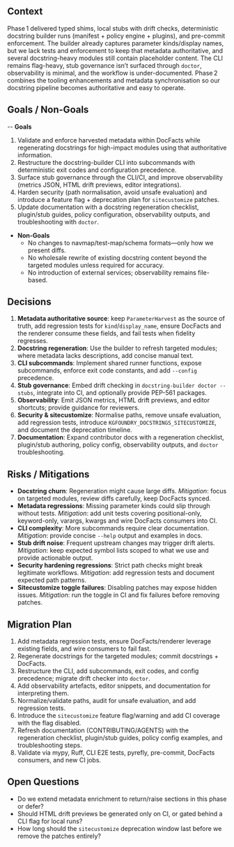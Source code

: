 ## Context
Phase 1 delivered typed shims, local stubs with drift checks, deterministic docstring builder runs (manifest + policy engine + plugins), and pre-commit enforcement. The builder already captures parameter kinds/display names, but we lack tests and enforcement to keep that metadata authoritative, and several docstring-heavy modules still contain placeholder content. The CLI remains flag-heavy, stub governance isn’t surfaced through `doctor`, observability is minimal, and the workflow is under-documented. Phase 2 combines the tooling enhancements and metadata synchronisation so our docstring pipeline becomes authoritative and easy to operate.

## Goals / Non-Goals
-- **Goals**
  1. Validate and enforce harvested metadata within DocFacts while regenerating docstrings for high-impact modules using that authoritative information.
  2. Restructure the docstring-builder CLI into subcommands with deterministic exit codes and configuration precedence.
  3. Surface stub governance through the CLI/CI, and improve observability (metrics JSON, HTML drift previews, editor integrations).
  4. Harden security (path normalisation, avoid unsafe evaluation) and introduce a feature flag + deprecation plan for `sitecustomize` patches.
  5. Update documentation with a docstring regeneration checklist, plugin/stub guides, policy configuration, observability outputs, and troubleshooting with `doctor`.
- **Non-Goals**
  - No changes to navmap/test-map/schema formats—only how we present diffs.
  - No wholesale rewrite of existing docstring content beyond the targeted modules unless required for accuracy.
  - No introduction of external services; observability remains file-based.

## Decisions
1. **Metadata authoritative source**: keep `ParameterHarvest` as the source of truth, add regression tests for `kind`/`display_name`, ensure DocFacts and the renderer consume these fields, and fail tests when fidelity regresses.
2. **Docstring regeneration**: Use the builder to refresh targeted modules; where metadata lacks descriptions, add concise manual text.
3. **CLI subcommands**: Implement shared runner functions, expose subcommands, enforce exit code constants, and add `--config` precedence.
4. **Stub governance**: Embed drift checking in `docstring-builder doctor --stubs`, integrate into CI, and optionally provide PEP-561 packages.
5. **Observability**: Emit JSON metrics, HTML drift previews, and editor shortcuts; provide guidance for reviewers.
6. **Security & sitecustomize**: Normalise paths, remove unsafe evaluation, add regression tests, introduce `KGFOUNDRY_DOCSTRINGS_SITECUSTOMIZE`, and document the deprecation timeline.
7. **Documentation**: Expand contributor docs with a regeneration checklist, plugin/stub authoring, policy config, observability outputs, and `doctor` troubleshooting.

## Risks / Mitigations
- **Docstring churn**: Regeneration might cause large diffs. *Mitigation*: focus on targeted modules, review diffs carefully, keep DocFacts synced.
- **Metadata regressions**: Missing parameter kinds could slip through without tests. *Mitigation*: add unit tests covering positional-only, keyword-only, varargs, kwargs and wire DocFacts consumers into CI.
- **CLI complexity**: More subcommands require clear documentation. *Mitigation*: provide concise `--help` output and examples in docs.
- **Stub drift noise**: Frequent upstream changes may trigger drift alerts. *Mitigation*: keep expected symbol lists scoped to what we use and provide actionable output.
- **Security hardening regressions**: Strict path checks might break legitimate workflows. *Mitigation*: add regression tests and document expected path patterns.
- **Sitecustomize toggle failures**: Disabling patches may expose hidden issues. *Mitigation*: run the toggle in CI and fix failures before removing patches.

## Migration Plan
1. Add metadata regression tests, ensure DocFacts/renderer leverage existing fields, and wire consumers to fail fast.
2. Regenerate docstrings for the targeted modules; commit docstrings + DocFacts.
3. Restructure the CLI, add subcommands, exit codes, and config precedence; migrate drift checker into `doctor`.
4. Add observability artefacts, editor snippets, and documentation for interpreting them.
5. Normalize/validate paths, audit for unsafe evaluation, and add regression tests.
6. Introduce the `sitecustomize` feature flag/warning and add CI coverage with the flag disabled.
7. Refresh documentation (CONTRIBUTING/AGENTS) with the regeneration checklist, plugin/stub guides, policy config examples, and troubleshooting steps.
8. Validate via mypy, Ruff, CLI E2E tests, pyrefly, pre-commit, DocFacts consumers, and new CI jobs.

## Open Questions
- Do we extend metadata enrichment to return/raise sections in this phase or defer?
- Should HTML drift previews be generated only on CI, or gated behind a CLI flag for local runs?
- How long should the `sitecustomize` deprecation window last before we remove the patches entirely?
